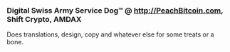 ### Digital Swiss Army Service Dog™ @ http://PeachBitcoin.com, Shift Crypto, AMDAX

Does translations, design, copy and whatever else for some treats or a bone.
